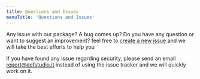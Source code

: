 ```yaml
---
title: Questions and Issues
menuTitle: 'Questions and Issues'
---
```


Any issue with our package? A bug comes up? Do you have any question or want to suggest an improvement? feel free to [create a new issue](https://github.com/defstudio/vite-livewire-plugin/issues) and we will take the best efforts to help you


If you have found any issue regarding security, please send an email [report@defstudio.it](mailto:report@defstudio.it) instead of using the issue tracker and we will quickly work on it.
